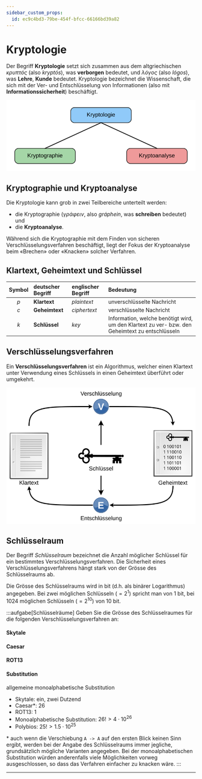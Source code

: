 ```yaml
---
sidebar_custom_props:
  id: ec9c4bd3-79be-454f-bfcc-66166bd39a82
---
```


# Kryptologie

Der Begriff **Kryptologie** setzt sich zusammen aus dem altgriechischen _κρυπτός_ (also _kryptós_), was **verborgen** bedeutet, und _λόγος_ (also _lógos_), was **Lehre**, **Kunde** bedeutet. Kryptologie bezeichnet die Wissenschaft, die sich mit der Ver- und Entschlüsselung von Informationen (also mit **Informationssicherheit**) beschäftigt.

![Kryptologie, Kryptographie und Kryptoanalyse](images/cryptology.svg)

## Kryptographie und Kryptoanalyse

Die Kryptologie kann grob in zwei Teilbereiche unterteilt werden:

- die Kryptographie (_γράφειν_, also _gráphein_, was **schreiben** bedeutet) und
- die **Kryptoanalyse**.

Während sich die Kryptographie mit dem Finden von sicheren Verschlüsselungsverfahren beschäftigt, liegt der Fokus der Kryptoanalyse beim «Brechen» oder «Knacken» solcher Verfahren.

## Klartext, Geheimtext und Schlüssel

| Symbol | deutscher Begriff | englischer Begriff | Bedeutung                                                                                       |
| :----: | :---------------- | :----------------- | :---------------------------------------------------------------------------------------------- |
|  $p$   | **Klartext**      | _plaintext_        | unverschlüsselte Nachricht                                                                      |
|  $c$   | **Geheimtext**    | _ciphertext_       | verschlüsselte Nachricht                                                                        |
|  $k$   | **Schlüssel**     | _key_              | Information, welche benötigt wird, um den Klartext zu ver- bzw. den Geheimtext zu entschlüsseln |


## Verschlüsselungsverfahren
Ein **Verschlüsselungsverfahren** ist ein Algorithmus, welcher einen Klartext unter Verwendung eines Schlüssels in einen Geheimtext überführt oder umgekehrt.

![Zusammenhang zwischen Klartext, Geheimtext und Schlüssel](images/symmetric-cryptosystem.svg)

## Schlüsselraum
Der Begriff *Schlüsselraum* bezeichnet die Anzahl möglicher Schlüssel für ein bestimmtes Verschlüsselungsverfahren. Die Sicherheit eines Verschlüsselungsverfahrens hängt stark von der Grösse des Schlüsselraums ab.

Die Grösse des Schlüsselraums wird in bit (d.h. als binärer Logarithmus) angegeben. Bei zwei möglichen Schlüsseln ($=2^1$) spricht man von 1 bit, bei 1024 möglichen Schlüsseln ($=2^{10}$) von 10 bit.

:::aufgabe[Schlüsselräume]
Geben Sie die Grösse des Schlüsselraumes für die folgenden Verschlüsselungsverfahren an:


#### Skytale
<Answer  type="text"  webKey="0b1ab3e2-40ff-4209-8451-b53acf3ff24f"></Answer>

#### Caesar
<Answer  type="text"  webKey="fa51f7d3-35fa-4d7f-beb9-b089012eeec2"></Answer>

#### ROT13
<Answer  type="text"  webKey="e10e6d11-13d4-47b3-b940-7bb7860fdaf6"></Answer>

#### Substitution
allgemeine monoalphabetische Substitution
<Answer  type="text"  webKey="87f42c57-7331-42b6-a77c-e7aa23d4cebe"></Answer>

<Solution webKey="2b2b5bad-9f90-4aa2-8cba-71c4e8f2dab0">

- Skytale: ein, zwei Dutzend
- Caesar\*: $26$
- ROT13: $1$
- Monoalphabetische Substitution: $26! > 4 \cdot 10^{26}$
- Polybios: $25! > 1.5 \cdot 10^{25}$

\* auch wenn die Verschiebung `A -> A` auf den ersten Blick keinen Sinn ergibt, werden bei der Angabe des Schlüsselraums immer jegliche, grundsätzlich mögliche Varianten angegeben. Bei der monoalphabetischen Substitution würden anderenfalls viele Möglichkeiten vorweg ausgeschlossen, so dass das Verfahren einfacher zu knacken wäre.
</Solution>
:::

---

[^1]: Quelle: [rothe.io](https://rothe.io/?b=crypto&p=796759)
